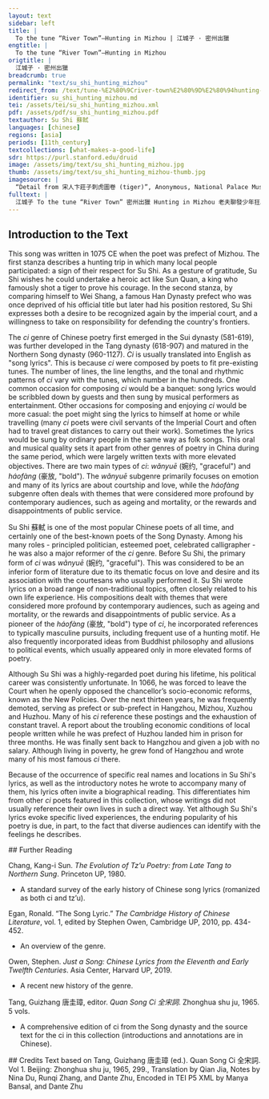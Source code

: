 ```yaml
---
layout: text
sidebar: left
title: |
  To the tune “River Town”—Hunting in Mizhou | 江城子 · 密州出獵
engtitle: |
  To the tune “River Town”—Hunting in Mizhou
origtitle: |
  江城子 · 密州出獵
breadcrumb: true
permalink: "text/su_shi_hunting_mizhou"
redirect_from: /text/tune-%E2%80%9Criver-town%E2%80%9D%E2%80%94hunting-mizhou
identifier: su_shi_hunting_mizhou.md
tei: /assets/tei/su_shi_hunting_mizhou.xml
pdf: /assets/pdf/su_shi_hunting_mizhou.pdf
textauthor: Su Shi 蘇軾
languages: [chinese]
regions: [asia]
periods: [11th_century]
textcollections: [what-makes-a-good-life]
sdr: https://purl.stanford.edu/druid 
image: /assets/img/text/su_shi_hunting_mizhou.jpg
thumb: /assets/img/text/su_shi_hunting_mizhou-thumb.jpg
imagesource: |
  “Detail from 宋人卞莊子刺虎圖卷 (tiger)”, Anonymous, National Palace Museum, Accession Number: K2A001006N000000000PAB [Public Domain]
fulltext: |
  江城子 To the tune “River Town” 密州出獵 Hunting in Mizhou 老夫聊發少年狂。 I take on a young man’s arrogance for a moment,  左牽黃。 Pulling a yellow dog with my left hand, 右擎蒼。 And holding a goshawk with my right. 錦帽貂裘, I am capped in brocades and clothed in a mink fur coatRefers to the typical hunting attire of a prefect at that time., 千騎卷平岡。 And thousands of cavalrymen are sweeping the smooth hillside.The speaker uses “thousands of” as an exaggeration to emphasize the size of his retinue and the grandeur of the occasion. 爲報傾城隨太守。 To show gratitude to the entire town for following me hunting, 親射虎, I will shoot the tiger myself, 看孫郎。 like Sun Quan.Sun Quan (182-252 CE) was the ruler of the State of Wu during the Three Kingdoms period (220-280 CE). He once pursued a tiger on horseback, managing to kill it even though it had bitten his horse. Here the speaker compares himself to Sun Quan. 酒酣胸膽尚開張。 As I drink to satisfaction, my chest opens and my courage is strengthened. 鬢微霜。 My temples are touched by frost This implies that the poet is already old and has white hair at his temples.,  又何妨。 But why bother with that? 持節雲中。 Feng Tang, who went to YunzhongYunzhong was the name of a place in present-day Inner Mongolia. with a Fu JieDuring the Song Dynasty, a “Fu Jie” was a staff that symbolized the court’s pardon of an official.: 何日遣馮唐。 when will the court dispatch himThe implication here is “When will the court dispatch Feng Tang to pardon Wei Shang?”, with the poet using Wei Shang to represent himself. The Prefect of Yunzhong, Wei Shang, successfully defeated the invading Xiongnu troops but was deprived of his official title because his battle report stated a number of enemies killed that was six fewer than the actual number. Feng Tang, a court official, defended the prefect and convinced Emperor Wen of Han (r. 180-157 BCE) that his sentence was too severe. The emperor thus sent Feng Tang to pardon the prefect and restore the latter’s title. Here the speaker refers to himself as the prefect and hopes to retrieve the court’s trust and favor. The order of the words in the original has been modified in the translation to make the sentence easier to understand. The literal translation of this line and the preceding line is: “Going into Yunzhong with a Fu Jie; / When will the court dispatch Feng Tang?”? 會挽雕弓如滿月, By that time I will pull my carved bow into the shape of a full moon, 西北望, aim to the northwest, 射天狼。 and shoot down SiriusIn ancient China, “Sirius” was the name given to a star that was commonly believed to control warfare. “Shoot down Sirius” indicates the speaker’s wish to defeat major rivaling states, very likely the Western Xia in the northwest, which was a great threat to the Northern Song court.. 
--- 
```

## Introduction to the Text 
<p><meta charset="utf-8" />This song was written in 1075 CE when the poet was prefect of Mizhou. The first stanza describes a hunting trip in which many local people participated: a sign of their respect for Su Shi. As a gesture of gratitude, Su Shi wishes he could undertake a heroic act like Sun Quan, a king who famously shot a tiger to prove his courage. In the second stanza, by comparing himself to Wei Shang, a famous Han Dynasty prefect who was once deprived of his official title but later had his position restored, Su Shi expresses both a desire to be recognized again by the imperial court, and a willingness to take on responsibility for defending the country's frontiers.</p> <p>The <em>ci</em> genre of Chinese poetry first emerged in the Sui dynasty (581-619), was further developed in the Tang dynasty (618-907) and matured in the Northern Song dynasty (960-1127). <em>Ci</em> is usually translated into English as "song lyrics". This is because <em>ci</em> were composed by poets to fit pre-existing tunes. The number of lines, the line lengths, and the tonal and rhythmic patterns of <em>ci</em> vary with the tunes, which number in the hundreds. One common occasion for composing <em>ci</em> would be a banquet: song lyrics would be scribbled down by guests and then sung by musical performers as entertainment. Other occasions for composing and enjoying <em>ci</em> would be more casual: the poet might sing the lyrics to himself at home or while travelling (many <em>ci</em> poets were civil servants of the Imperial Court and often had to travel great distances to carry out their work). Sometimes the lyrics would be sung by ordinary people in the same way as folk songs. This oral and musical quality sets it apart from other genres of poetry in China during the same period, which were largely written texts with more elevated objectives. There are two main types of <em>ci</em>: <em>wǎnyuē</em> (婉约, "graceful") and <em>háofàng</em> (豪放, "bold"). The <em>wǎnyuē</em> subgenre primarily focuses on emotion and many of its lyrics are about courtship and love, while the<em> háofàng</em> subgenre often deals with themes that were considered more profound by contemporary audiences, such as ageing and mortality, or the rewards and disappointments of public service.</p> <p><meta charset="utf-8" />Su Shi <meta charset="utf-8" />蘇軾 is one of the most popular Chinese poets of all time, and certainly one of the best-known poets of the Song Dynasty. Among his many roles - principled politician, esteemed poet, celebrated calligrapher - he was also a major reformer of the <em>ci</em> genre. Before Su Shi, the primary form of <em>ci</em> was <em>wǎnyuē</em> (婉约, "graceful"). This was considered to be an inferior form of literature due to its thematic focus on love and desire and its association with the courtesans who usually performed it. Su Shi wrote lyrics on a broad range of non-traditional topics, often closely related to his own life experience. His compositions dealt with themes that were considered more profound by contemporary audiences, such as ageing and mortality, or the rewards and disappointments of public service. As a pioneer of the <em>háofàng </em>(豪放, "bold") type of <em>ci</em>, he incorporated references to typically masculine pursuits, including frequent use of a hunting motif. He also frequently incorporated ideas from Buddhist philosophy and allusions to political events, which usually appeared only in more elevated forms of poetry.</p> <p dir="ltr">Although Su Shi was a highly-regarded poet during his lifetime, his political career was consistently unfortunate. In 1066, he was forced to leave the Court when he openly opposed the chancellor’s socio-economic reforms, known as the New Policies. Over the next thirteen years, he was frequently demoted, serving as prefect or sub-prefect in Hangzhou, Mizhou, Xuzhou and Huzhou. Many of his <em>ci</em> reference these postings and the exhaustion of constant travel. A report about the troubling economic conditions of local people written while he was prefect of Huzhou landed him in prison for three months. He was finally sent back to Hangzhou and given a job with no salary. Although living in poverty, he grew fond of Hangzhou and wrote many of his most famous <em>ci </em>there.</p> <p>Because of the occurrence of specific real names and locations in Su Shi's lyrics, as well as the introductory notes he wrote to accompany many of them, his lyrics often invite a biographical reading. This differentiates him from other <em>ci</em> poets featured in this collection, whose writings did not usually reference their own lives in such a direct way. Yet although Su Shi's lyrics evoke specific lived experiences, the enduring popularity of his poetry is due, in part, to the fact that diverse audiences can identify with the feelings he describes.</p>
## Further Reading 
<p>Chang, Kang-i Sun. <em>The Evolution of Tz’u Poetry: from Late Tang to Northern Sung</em>. Princeton UP, 1980.</p> <ul> <li>A standard survey of the early history of Chinese song lyrics (romanized as both ci and tz’u).</li> </ul> <p>Egan, Ronald. “The Song Lyric.” <em>The Cambridge History of Chinese Literature</em>, vol. 1, edited by Stephen Owen, Cambridge UP, 2010, pp. 434-452.</p> <ul> <li>An overview of the genre.</li> </ul> <p>Owen, Stephen. <em>Just a Song: Chinese Lyrics from the Eleventh and Early Twelfth Centuries</em>. Asia Center, Harvard UP, 2019.</p> <ul> <li>A recent new history of the genre.</li> </ul> <p>Tang, Guizhang 唐圭璋, editor. <em>Quan Song Ci 全宋詞</em>. Zhonghua shu ju, 1965. 5 vols.</p> <ul> <li>A comprehensive edition of ci from the Song dynasty and the source text for the ci in this collection (introductions and annotations are in Chinese).</li> </ul>
## Credits
Text based on Tang, Guizhang 唐圭璋 (ed.). Quan Song Ci 全宋詞. Vol 1. Beijing: Zhonghua shu ju, 1965, 299., Translation by Qian Jia, Notes by Nina Du, Runqi Zhang,  and Dante Zhu, Encoded in TEI P5 XML by Manya Bansal,  and Dante Zhu
